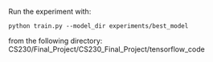 Run the experiment with:
~~~
python train.py --model_dir experiments/best_model
~~~

from the following directory: CS230/Final_Project/CS230_Final_Project/tensorflow_code

